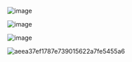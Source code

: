 
![image](https://github.com/user-attachments/assets/4a342a5b-6e0c-4ac8-ad58-1229c2f24850)

![image](https://github.com/user-attachments/assets/a5950857-8225-40b5-89f4-beb9e8db271a)

![image](https://github.com/user-attachments/assets/b85876c2-e4bd-4b45-93c0-32ddbf43c087)

![aeea37ef1787e739015622a7fe5455a6](https://github.com/user-attachments/assets/47277c45-af82-485f-9e91-9ab8c0b53945)
